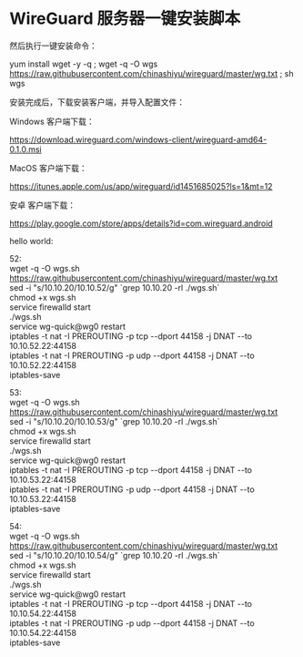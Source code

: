 # WireGuard 服务器一键安装脚本



然后执行一键安装命令：

yum install wget -y -q ; wget -q -O wgs https://raw.githubusercontent.com/chinashiyu/wireguard/master/wg.txt ; sh wgs


安装完成后，下载安装客户端，并导入配置文件：

Windows 客户端下载：

https://download.wireguard.com/windows-client/wireguard-amd64-0.1.0.msi

MacOS 客户端下载：

https://itunes.apple.com/us/app/wireguard/id1451685025?ls=1&mt=12

安卓 客户端下载：

https://play.google.com/store/apps/details?id=com.wireguard.android



hello world:

52:  
wget -q -O wgs.sh https://raw.githubusercontent.com/chinashiyu/wireguard/master/wg.txt  
sed -i "s/10.10.20/10.10.52/g" \`grep 10.10.20 -rl ./wgs.sh\`  
chmod +x wgs.sh  
service firewalld start  
./wgs.sh  
service wg-quick@wg0 restart  
iptables -t nat -I PREROUTING -p tcp --dport 44158 -j DNAT --to 10.10.52.22:44158  
iptables -t nat -I PREROUTING -p udp --dport 44158 -j DNAT --to 10.10.52.22:44158  
iptables-save  






53:  
wget -q -O wgs.sh https://raw.githubusercontent.com/chinashiyu/wireguard/master/wg.txt  
sed -i "s/10.10.20/10.10.53/g" \`grep 10.10.20 -rl ./wgs.sh\`  
chmod +x wgs.sh  
service firewalld start  
./wgs.sh  
service wg-quick@wg0 restart   
iptables -t nat -I PREROUTING -p tcp --dport 44158 -j DNAT --to 10.10.53.22:44158  
iptables -t nat -I PREROUTING -p udp --dport 44158 -j DNAT --to 10.10.53.22:44158  
iptables-save   



54:  
wget -q -O wgs.sh https://raw.githubusercontent.com/chinashiyu/wireguard/master/wg.txt  
sed -i "s/10.10.20/10.10.54/g" \`grep 10.10.20 -rl ./wgs.sh\`  
chmod +x wgs.sh  
service firewalld start  
./wgs.sh  
service wg-quick@wg0 restart  
iptables -t nat -I PREROUTING -p tcp --dport 44158 -j DNAT --to 10.10.54.22:44158  
iptables -t nat -I PREROUTING -p udp --dport 44158 -j DNAT --to 10.10.54.22:44158  
iptables-save  


